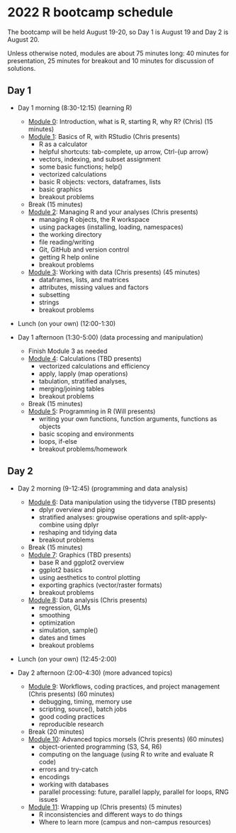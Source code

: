 # 2022 R bootcamp schedule
  

The bootcamp will be held August 19-20, so Day 1 is August 19 and 
Day 2 is August 20.

Unless otherwise noted, modules are about 75 minutes long: 40 
minutes for presentation, 25 minutes for breakout and 10 minutes 
for discussion of solutions.

## Day 1
 
- Day 1 morning (8:30-12:15) (learning R)

  - [Module 0](modules/module0_induction): Introduction, what is R, starting R, why R? (Chris) (15 minutes)
  - [Module 1](modules/module1_basics): Basics of R, with RStudio (Chris presents)
    * R as a calculator
    * helpful shortcuts: tab-complete, up arrow, Ctrl-{up arrow}
    * vectors, indexing, and subset assignment
    * some basic functions; help()
    * vectorized calculations
    * basic R objects: vectors, dataframes, lists
    * basic graphics
    * breakout problems
  - Break (15 minutes)
  - [Module 2](modules/module2_managingR): Managing R and your analyses (Chris presents)
    * managing R objects, the R workspace
    * using packages (installing, loading, namespaces)
    * the working directory
    * file reading/writing
    * Git, GitHub and version control
    * getting R help online 
    * breakout problems
  - [Module 3](modules/module3_data): Working with data (Chris presents) (45 minutes)
    * dataframes, lists, and matrices
    * attributes, missing values and factors
    * subsetting
    * strings
    * breakout problems

- Lunch (on your own) (12:00-1:30)
- Day 1 afternoon (1:30-5:00) (data processing and manipulation)

  - Finish Module 3 as needed
  - [Module 4](modules/module4_calc): Calculations (TBD presents)
    * vectorized calculations and efficiency
    * apply, lapply (map operations)
    * tabulation, stratified analyses, 
    * merging/joining tables
    * breakout problems 
  -  Break (15 minutes)
  - [Module 5](modules/module5_programming): Programming in R (Will presents)
    * writing your own functions, function arguments, functions as objects
    * basic scoping and environments
    * loops, if-else
    * breakout problems/homework

## Day 2

- Day 2 morning (9-12:45) (programming and data analysis)

  - [Module 6](modules/module6_tidyverse): Data manipulation using the tidyverse (TBD presents)
    * dplyr overview and piping
    * stratified analyses: groupwise operations and split-apply-combine using dplyr
    * reshaping and tidying data
    * breakout problems
  - Break (15 minutes)
  - [Module 7](modules/module7_graphics): Graphics (TBD presents)
    * base R and ggplot2 overview
    * ggplot2 basics
    * using aesthetics to control plotting
    * exporting graphics (vector/raster formats)
    * breakout problems 
  - [Module 8](modules/module8_analysis): Data analysis (Chris presents) 
    * regression, GLMs 
    * smoothing
    * optimization
    * simulation, sample()
    * dates and times
    * breakout problems 

- Lunch (on your own) (12:45-2:00)
- Day 2 afternoon (2:00-4:30) (more advanced topics) 

  - [Module 9](modules/module9_workflows): Workflows, coding practices, and project management (Chris presents) (60 minutes)
    * debugging, timing, memory use
    * scripting, source(), batch jobs
    * good coding practices
    * reproducible research
  - Break (20 minutes)
  - [Module 10](modules/module10_advanced): Advanced topics morsels (Chris presents) (60 minutes)
    * object-oriented programming (S3, S4, R6)
    * computing on the language (using R to write and evaluate R code)
    * errors and try-catch
    * encodings
    * working with databases
    * parallel processing: future, parallel lapply, parallel for loops, RNG issues
  - [Module 11](modules/module11_next): Wrapping up (Chris presents) (5 minutes)
    * R inconsistencies and different ways to do things 
    * Where to learn more (campus and non-campus resources)


